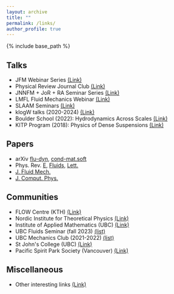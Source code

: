```yaml
---
layout: archive
title: ""
permalink: /links/
author_profile: true
---
```


{% include base_path %}

## Talks

* JFM Webinar Series [(Link)](https://cassyni.com/s/fmws/seminars)
* Physical Review Journal Club [(Link)](https://journals.aps.org/journal-club)
* JNNFM + JoR + RA Seminar Series [(Link)](http://pcwww.liv.ac.uk/~robpoole/jnnfm/jnnfm_seminar.htm)
* LMFL Fluid Mechanics Webinar [(Link)](https://lmfl.cnrs.fr/en/the-laboratory/webinar/)
* SLAAM Seminars [(Link)](https://sites.google.com/view/slaamseminars/home)
* klogW talks (2020-2024) [(Link)](https://gsnpaps.wixsite.com/home)
* Boulder School (2022): Hydrodynamics Across Scales [(Link)](https://www.youtube.com/playlist?list=PL8mMEmoXNBfaFV2wA4lDD7j_f2l7BTYIV)
* KITP Program (2018): Physics of Dense Suspensions [(Link)](https://online.kitp.ucsb.edu/online/suspensions18/)

## Papers

* arXiv
[flu-dyn](https://arxiv.org/list/physics.flu-dyn/recent),
[cond-mat.soft](https://arxiv.org/list/cond-mat.soft/recent)
* Phys. Rev.
[E](https://journals.aps.org/pre/),
[Fluids](https://journals.aps.org/prfluids/),
[Lett.](https://journals.aps.org/prl/)
* [J. Fluid Mech.](https://www.cambridge.org/core/journals/journal-of-fluid-mechanics)
* [J. Comput. Phys.](https://www.journals.elsevier.com/journal-of-computational-physics)


## Communities

* FLOW Centre (KTH) [(Link)](https://www.flow.kth.se/)
* Nordic Institute for Theoretical Physics [(Link)](https://www.nordita.org/)
* Institute of Applied Mathematics (UBC) [(Link)](https://www.iam.ubc.ca/)
* UBC Fluids Seminar (fall 2023) [(list)](/ubc-fluids/)
* UBC Mechanics Club (2021-2022) [(list)](/vfc/)
* St John's College (UBC) [(Link)](https://stjohns.ubc.ca/)
* Pacific Spirit Park Society (Vancouver) [(Link)](http://pacificspiritparksociety.org/)

## Miscellaneous

* Other interesting links [(Link)](/misc/)
